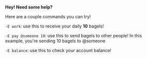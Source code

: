 **Hey! Need some help?**

Here are a couple commands you can try!

`-E work`: use this to receive your daily **10** bagels!

`-E pay @someone 10`: use this to send bagels to other people! In this example, you're sending 10 bagels to @someone

`-E balance`: use this to check your account balance!